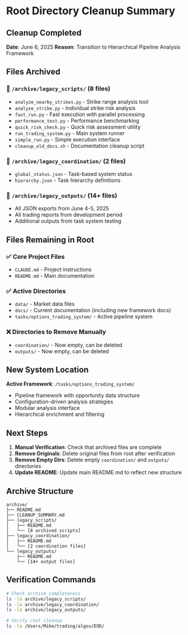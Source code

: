 # Root Directory Cleanup Summary

## Cleanup Completed

**Date**: June 6, 2025
**Reason**: Transition to Hierarchical Pipeline Analysis Framework

## Files Archived

### 📁 `/archive/legacy_scripts/` (8 files)
- `analyze_nearby_strikes.py` - Strike range analysis tool
- `analyze_strike.py` - Individual strike risk analysis
- `fast_run.py` - Fast execution with parallel processing
- `performance_test.py` - Performance benchmarking
- `quick_risk_check.py` - Quick risk assessment utility
- `run_trading_system.py` - Main system runner
- `simple_run.py` - Simple execution interface
- `cleanup_old_docs.sh` - Documentation cleanup script

### 📁 `/archive/legacy_coordination/` (2 files)
- `global_status.json` - Task-based system status
- `hierarchy.json` - Task hierarchy definitions

### 📁 `/archive/legacy_outputs/` (14+ files)
- All JSON exports from June 4-5, 2025
- All trading reports from development period
- Additional outputs from task system testing

## Files Remaining in Root

### ✅ Core Project Files
- `CLAUDE.md` - Project instructions
- `README.md` - Main documentation

### ✅ Active Directories
- `data/` - Market data files
- `docs/` - Current documentation (including new framework docs)
- `tasks/options_trading_system/` - Active pipeline system

### ❌ Directories to Remove Manually
- `coordination/` - Now empty, can be deleted
- `outputs/` - Now empty, can be deleted

## New System Location

**Active Framework**: `/tasks/options_trading_system/`
- Pipeline framework with opportunity data structure
- Configuration-driven analysis strategies
- Modular analysis interface
- Hierarchical enrichment and filtering

## Next Steps

1. **Manual Verification**: Check that archived files are complete
2. **Remove Originals**: Delete original files from root after verification
3. **Remove Empty Dirs**: Delete empty `coordination/` and `outputs/` directories
4. **Update README**: Update main README.md to reflect new structure

## Archive Structure

```
archive/
├── README.md
├── CLEANUP_SUMMARY.md
├── legacy_scripts/
│   ├── README.md
│   └── [8 archived scripts]
├── legacy_coordination/
│   ├── README.md
│   └── [2 coordination files]
└── legacy_outputs/
    ├── README.md
    └── [14+ output files]
```

## Verification Commands

```bash
# Check archive completeness
ls -la archive/legacy_scripts/
ls -la archive/legacy_coordination/
ls -la archive/legacy_outputs/

# Verify root cleanup
ls -la /Users/Mike/trading/algos/EOD/
```
